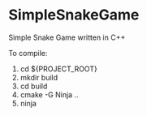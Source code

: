 # SimpleSnakeGame
Simple Snake Game written in C++

To compile:
1. cd ${PROJECT\_ROOT}
2. mkdir build
3. cd build
4. cmake -G Ninja ..
5. ninja
